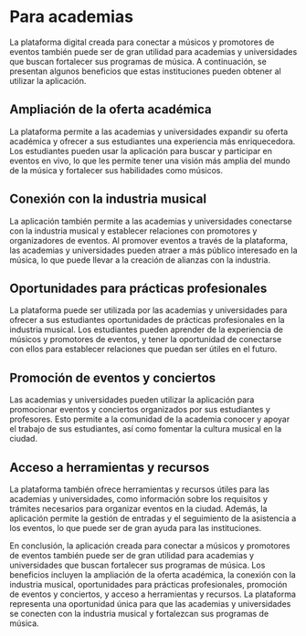 # Para academias

La plataforma digital creada para conectar a músicos y promotores de eventos también puede ser de gran utilidad para academias y universidades que buscan fortalecer sus programas de música. A continuación, se presentan algunos beneficios que estas instituciones pueden obtener al utilizar la aplicación.

## Ampliación de la oferta académica

La plataforma permite a las academias y universidades expandir su oferta académica y ofrecer a sus estudiantes una experiencia más enriquecedora. Los estudiantes pueden usar la aplicación para buscar y participar en eventos en vivo, lo que les permite tener una visión más amplia del mundo de la música y fortalecer sus habilidades como músicos.

## Conexión con la industria musical

La aplicación también permite a las academias y universidades conectarse con la industria musical y establecer relaciones con promotores y organizadores de eventos. Al promover eventos a través de la plataforma, las academias y universidades pueden atraer a más público interesado en la música, lo que puede llevar a la creación de alianzas con la industria.

## Oportunidades para prácticas profesionales

La plataforma puede ser utilizada por las academias y universidades para ofrecer a sus estudiantes oportunidades de prácticas profesionales en la industria musical. Los estudiantes pueden aprender de la experiencia de músicos y promotores de eventos, y tener la oportunidad de conectarse con ellos para establecer relaciones que puedan ser útiles en el futuro.

## Promoción de eventos y conciertos

Las academias y universidades pueden utilizar la aplicación para promocionar eventos y conciertos organizados por sus estudiantes y profesores. Esto permite a la comunidad de la academia conocer y apoyar el trabajo de sus estudiantes, así como fomentar la cultura musical en la ciudad.

## Acceso a herramientas y recursos

La plataforma también ofrece herramientas y recursos útiles para las academias y universidades, como información sobre los requisitos y trámites necesarios para organizar eventos en la ciudad. Además, la aplicación permite la gestión de entradas y el seguimiento de la asistencia a los eventos, lo que puede ser de gran ayuda para las instituciones.

En conclusión, la aplicación creada para conectar a músicos y promotores de eventos también puede ser de gran utilidad para academias y universidades que buscan fortalecer sus programas de música. Los beneficios incluyen la ampliación de la oferta académica, la conexión con la industria musical, oportunidades para prácticas profesionales, promoción de eventos y conciertos, y acceso a herramientas y recursos. La plataforma representa una oportunidad única para que las academias y universidades se conecten con la industria musical y fortalezcan sus programas de música.

